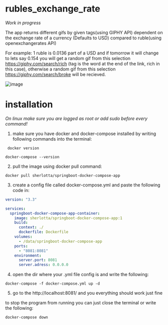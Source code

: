 # rubles_exchange_rate

*Work in progress*

The app returns different gifs by given tags(using GIPHY API) dependent on the exchange rate of a currency (Defaults to USD) compared to ruble(using openexchangerates API) 

For example: 1 ruble is 0.0136 part of a USD and if tomorrow it will change to lets say 0.154 you will get a random gif from this selection https://giphy.com/search/rich (tag is the word at the end of the link, rich in this case), otherwise a random gif from this selection https://giphy.com/search/broke will be recieved. 

![image](https://user-images.githubusercontent.com/47445848/132402682-8a494383-4fd5-407d-82c5-f1ad139789f1.png)

# installation

*On linux make sure you are logged as root or add sudo before every command!*

1) make sure you have docker and docker-compose installed by writing following commands into the terminal:
```shell
 docker version
```

```shell
docker-compose --version
```

2) pull the image using docker pull command:

```shell
docker pull sherlotta/springboot-docker-compose-app 
```
3) create a config file called docker-compose.yml and paste the following code in:

```yml
version: "3.3"

services:
  springboot-docker-compose-app-container:
    image: sherlotta/springboot-docker-compose-app:1
    build:
      context: ./
      dockerfile: Dockerfile
    volumes:
      - /data/springboot-docker-compose-app
    ports:
      - "8081:8081"
    environment:
      server.port: 8081
      server.adress: 0.0.0.0
```
4) open the dir where your .yml file config is and write the following:

```shell
docker-compose -f docker-compose.yml up -d
```
5) go to the http://localhost:8081/ and you everything should work just fine

to stop the program from running you can just close the terminal or write the following: 

```shell
docker-compose down
```
